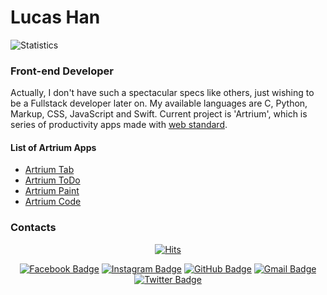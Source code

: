 # Lucas Han
![Statistics](https://github-readme-stats.vercel.app/api?username=ldhan0715&show_icons=true)
### Front-end Developer
Actually, I don't have such a spectacular specs like others, just wishing to be a Fullstack developer later on. My available languages are C, Python, Markup, CSS, JavaScript and Swift. Current project is 'Artrium', which is series of productivity apps made with [web standard](https://en.wikipedia.org/wiki/Web_standards).

#### List of Artrium Apps
- [Artrium Tab](https://ldhan0715.github.io/artrium-tab)
- [Artrium ToDo](https://ldhan0715.github.io/artrium-todo)
- [Artrium Paint](https://ldhan0715.github.io/artrium-paint)
- [Artrium Code](https://ldhan0715.github.io/artrium-code)


### Contacts
<div align=center>

[![Hits](https://hits.seeyoufarm.com/api/count/incr/badge.svg?url=https%3A%2F%2Fgithub.com%2Fzzsza)](https://hits.seeyoufarm.com) 

[![Facebook Badge](https://img.shields.io/badge/Facebook-1877f2?style=flat&logo=facebook&logoColor=white&link=https://www.facebook.com/ldhan0715)](https://www.facebook.com/ldhan0715)
[![Instagram Badge](https://img.shields.io/badge/Instagram-e4405f?style=flat&logo=instagram&logoColor=white&link=https://www.instagram.com/ldhan0715)](https://www.instagram.com/ldhan0715)
[![GitHub Badge](https://img.shields.io/badge/GitHub-181717?style=flat&logo=github&logoColor=white&link=https://github.com/ldhan0715)](https://github.com/ldhan0715)
[![Gmail Badge](https://img.shields.io/badge/Gmail-d14836?style=flat&logo=gmail&logoColor=white&link=mailto:ldhan0715@gmail.com)](https://mail.google.com/mail/u/0/?view=cm&fs=1&tf=1&source=mailto&to=ldhan0715@gmail.com)
[![Twitter Badge](https://img.shields.io/badge/Twitter-1da1f2?style=flat&logo=twitter&logoColor=white&link=https://twitter.com/ldhanDev_0715)](https://twitter.com/ldhan0715)

</div>
